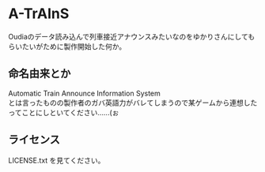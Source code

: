 # A-TrAInS
Oudiaのデータ読み込んで列車接近アナウンスみたいなのをゆかりさんにしてもらいたいがために製作開始した何か。
## 命名由来とか
Automatic Train Announce Information System  
とは言ったものの製作者のガバ英語力がバレてしまうので某ゲームから連想したってことにしといてください......(ぉ  
## ライセンス
LICENSE.txt を見てください。